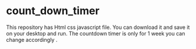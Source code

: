 # count_down_timer
This repository has Html css javascript file.
You can download it and save it on your desktop and run.
The countdown timer is only for 1 week you can change accordingly .
